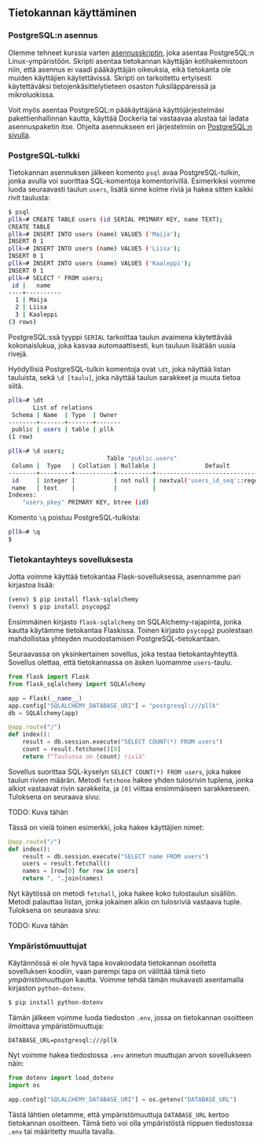 ## Tietokannan käyttäminen

### PostgreSQL:n asennus

Olemme tehneet kurssia varten [asennusskriptin](linkki), joka asentaa PostgreSQL:n Linux-ympäristöön. Skripti asentaa tietokannan käyttäjän kotihakemistoon niin, että asennus ei vaadi pääkäyttäjän oikeuksia, eikä tietokanta ole muiden käyttäjien käytettävissä. Skripti on tarkoitettu ertyisesti käytettäväksi tietojenkäsittelytieteen osaston fuksiläppäreissä ja mikroluokissa.

Voit myös asentaa PostgreSQL:n pääkäyttäjänä käyttöjärjestelmäsi pakettienhallinnan kautta, käyttää Dockeria tai vastaavaa alustaa tai ladata asennuspaketin itse. Ohjeita asennukseen eri järjestelmiin on [PostgreSQL:n sivulla](https://www.postgresql.org/download/).

### PostgreSQL-tulkki

Tietokannan asennuksen jälkeen komento `psql` avaa PostgreSQL-tulkin, jonka avulla voi suorittaa SQL-komentoja komentorivillä. Esimerkiksi voimme luoda seuraavasti taulun `users`, lisätä sinne kolme riviä ja hakea sitten kaikki rivit taulusta:

```bash
$ psql
pllk=# CREATE TABLE users (id SERIAL PRIMARY KEY, name TEXT);
CREATE TABLE
pllk=# INSERT INTO users (name) VALUES ('Maija');
INSERT 0 1
pllk=# INSERT INTO users (name) VALUES ('Liisa');
INSERT 0 1
pllk=# INSERT INTO users (name) VALUES ('Kaaleppi');
INSERT 0 1
pllk=# SELECT * FROM users;
 id |   name   
----+----------
  1 | Maija
  2 | Liisa
  3 | Kaaleppi
(3 rows)
```

PostgreSQL:ssä tyyppi `SERIAL` tarkoittaa taulun avaimena käytettävää kokonaislukua, joka kasvaa automaattisesti, kun tauluun lisätään uusia rivejä.

Hyödyllisiä PostgreSQL-tulkin komentoja ovat `\dt`, joka näyttää listan tauluista, sekä `\d [taulu]`, joka näyttää taulun sarakkeet ja muuta tietoa siitä.

```bash
pllk=# \dt
       List of relations
 Schema | Name  | Type  | Owner 
--------+-------+-------+-------
 public | users | table | pllk
(1 row)

pllk=# \d users;
                            Table "public.users"
 Column |  Type   | Collation | Nullable |              Default              
--------+---------+-----------+----------+-----------------------------------
 id     | integer |           | not null | nextval('users_id_seq'::regclass)
 name   | text    |           |          | 
Indexes:
    "users_pkey" PRIMARY KEY, btree (id)
```

Komento `\q` poistuu PostgreSQL-tulkista:

```bash
pllk=# \q
$ 
```

### Tietokantayhteys sovelluksesta


Jotta voimme käyttää tietokantaa Flask-sovelluksessa, asennamme pari kirjastoa lisää:

```bash
(venv) $ pip install flask-sqlalchemy
(venv) $ pip install psycopg2
```

Ensimmäinen kirjasto `flask-sqlalchemy` on SQLAlchemy-rajapinta, jonka kautta käytämme tietokantaa Flaskissa. Toinen kirjasto `psycopg2` puolestaan mahdollistaa yhteyden muodostamisen PostgreSQL-tietokantaan.

Seuraavassa on yksinkertainen sovellus, joka testaa tietokantayhteyttä. Sovellus olettaa, että tietokannassa on äsken luomamme `users`-taulu.

```python
from flask import Flask
from flask_sqlalchemy import SQLAlchemy

app = Flask(__name__)
app.config["SQLALCHEMY_DATABASE_URI"] = "postgresql:///pllk"
db = SQLAlchemy(app)

@app.route("/")
def index():
    result = db.session.execute("SELECT COUNT(*) FROM users")
    count = result.fetchone()[0]
    return f"Taulussa on {count} riviä"
```

Sovellus suorittaa SQL-kyselyn `SELECT COUNT(*) FROM users`, joka hakee taulun rivien määrän. Metodi `fetchone` hakee yhden tulosrivin tuplena, jonka alkiot vastaavat rivin sarakkeita, ja `[0]` viittaa ensimmäiseen sarakkeeseen. Tuloksena on seuraava sivu:

TODO: Kuva tähän

Tässä on vielä toinen esimerkki, joka hakee käyttäjien nimet:

```python
@app.route("/")
def index():
    result = db.session.execute("SELECT name FROM users")
    users = result.fetchall()
    names = [row[0] for row in users]
    return ", ".join(names)
```

Nyt käytössä on metodi `fetchall`, joka hakee koko tulostaulun sisällön. Metodi palauttaa listan, jonka jokainen alkio on tulosriviä vastaava tuple. Tuloksena on seuraava sivu:

TODO: Kuva tähän

### Ympäristömuuttujat

Käytännössä ei ole hyvä tapa kovakoodata tietokannan osoitetta sovelluksen koodiin, vaan parempi tapa on välittää tämä tieto _ympäristömuuttujan_ kautta. Voimme tehdä tämän mukavasti asentamalla kirjaston `python-dotenv`.

```bash
$ pip install python-dotenv
```

Tämän jälkeen voimme luoda tiedoston `.env`, jossa on tietokannan osoitteen ilmoittava ympäristömuuttuja:

```
DATABASE_URL=postgresql:///pllk
```

Nyt voimme hakea tiedostossa `.env` annetun muuttujan arvon sovellukseen näin:

```python
from dotenv import load_dotenv
import os

app.config["SQLALCHEMY_DATABASE_URI"] = os.getenv("DATABASE_URL")
```

Tästä lähtien oletamme, että ympäristömuuttuja `DATABASE_URL` kertoo tietokannan osoitteen. Tämä tieto voi olla ympäristöstä riippuen tiedostossa `.env` tai määritetty muulla tavalla.